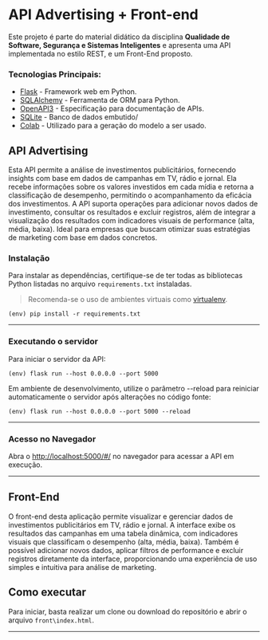 # API Advertising + Front-end

Este projeto é parte do material didático da disciplina **Qualidade de Software, Segurança e Sistemas Inteligentes** e apresenta uma API implementada no estilo REST, e um Front-End proposto.

### Tecnologias Principais:
- [Flask](https://flask.palletsprojects.com/en/2.3.x/) - Framework web em Python.
- [SQLAlchemy](https://www.sqlalchemy.org/) - Ferramenta de ORM para Python.
- [OpenAPI3](https://swagger.io/specification/) - Especificação para documentação de APIs.
- [SQLite](https://www.sqlite.org/index.html) - Banco de dados embutido/
- [Colab](https://colab.research.google.com/) - Utilizado para a geração do modelo a ser usado.

## API Advertising

Esta API permite a análise de investimentos publicitários, fornecendo insights com base em dados de campanhas em TV, rádio e jornal. Ela recebe informações sobre os valores investidos em cada mídia e retorna a classificação de desempenho, permitindo o acompanhamento da eficácia dos investimentos. A API suporta operações para adicionar novos dados de investimento, consultar os resultados e excluir registros, além de integrar a visualização dos resultados com indicadores visuais de performance (alta, média, baixa). Ideal para empresas que buscam otimizar suas estratégias de marketing com base em dados concretos.

### Instalação

Para instalar as dependências, certifique-se de ter todas as bibliotecas Python listadas no arquivo `requirements.txt` instaladas. 
> Recomenda-se o uso de ambientes virtuais como [virtualenv](https://virtualenv.pypa.io/en/latest/installation.html).

```
(env) pip install -r requirements.txt
```

---
### Executando o servidor

Para iniciar o servidor da API:

```
(env) flask run --host 0.0.0.0 --port 5000
```

Em ambiente de desenvolvimento, utilize o parâmetro --reload para reiniciar automaticamente o servidor após alterações no código fonte:

```
(env) flask run --host 0.0.0.0 --port 5000 --reload
```

---
### Acesso no Navegador

Abra o [http://localhost:5000/#/](http://localhost:5000/#/) no navegador para acessar a API em execução.

---
## Front-End

O front-end desta aplicação permite visualizar e gerenciar dados de investimentos publicitários em TV, rádio e jornal. A interface exibe os resultados das campanhas em uma tabela dinâmica, com indicadores visuais que classificam o desempenho (alta, média, baixa). Também é possível adicionar novos dados, aplicar filtros de performance e excluir registros diretamente da interface, proporcionando uma experiência de uso simples e intuitiva para análise de marketing.

## Como executar 

Para iniciar, basta realizar um clone ou download do repositório e abrir o arquivo `front\index.html`.

---
